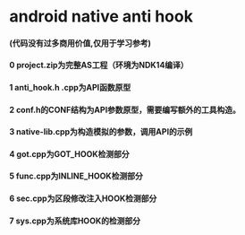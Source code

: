 # android native anti hook
#### (代码没有过多商用价值,仅用于学习参考)
#### 0 project.zip为完整AS工程（环境为NDK14编译）
#### 1 anti_hook.h .cpp为API函数原型
#### 2 conf.h的CONF结构为API参数原型，需要编写额外的工具构造。
#### 3 native-lib.cpp为构造模拟的参数，调用API的示例

#### 4 got.cpp为GOT_HOOK检测部分
#### 5 func.cpp为INLINE_HOOK检测部分
#### 6 sec.cpp为区段修改注入HOOK检测部分
#### 7 sys.cpp为系统库HOOK的检测部分
